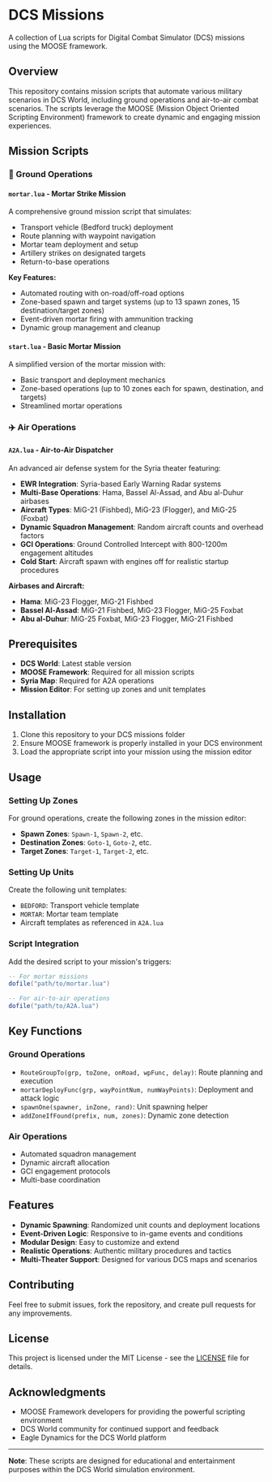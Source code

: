 # DCS Missions

A collection of Lua scripts for Digital Combat Simulator (DCS) missions using the MOOSE framework.

## Overview

This repository contains mission scripts that automate various military scenarios in DCS World, including ground operations and air-to-air combat scenarios. The scripts leverage the MOOSE (Mission Object Oriented Scripting Environment) framework to create dynamic and engaging mission experiences.

## Mission Scripts

### 🚛 Ground Operations

#### `mortar.lua` - Mortar Strike Mission
A comprehensive ground mission script that simulates:
- Transport vehicle (Bedford truck) deployment
- Route planning with waypoint navigation
- Mortar team deployment and setup
- Artillery strikes on designated targets
- Return-to-base operations

**Key Features:**
- Automated routing with on-road/off-road options
- Zone-based spawn and target systems (up to 13 spawn zones, 15 destination/target zones)
- Event-driven mortar firing with ammunition tracking
- Dynamic group management and cleanup

#### `start.lua` - Basic Mortar Mission
A simplified version of the mortar mission with:
- Basic transport and deployment mechanics
- Zone-based operations (up to 10 zones each for spawn, destination, and targets)
- Streamlined mortar operations

### ✈️ Air Operations

#### `A2A.lua` - Air-to-Air Dispatcher
An advanced air defense system for the Syria theater featuring:
- **EWR Integration**: Syria-based Early Warning Radar systems
- **Multi-Base Operations**: Hama, Bassel Al-Assad, and Abu al-Duhur airbases
- **Aircraft Types**: MiG-21 (Fishbed), MiG-23 (Flogger), and MiG-25 (Foxbat)
- **Dynamic Squadron Management**: Random aircraft counts and overhead factors
- **GCI Operations**: Ground Controlled Intercept with 800-1200m engagement altitudes
- **Cold Start**: Aircraft spawn with engines off for realistic startup procedures

**Airbases and Aircraft:**
- **Hama**: MiG-23 Flogger, MiG-21 Fishbed
- **Bassel Al-Assad**: MiG-21 Fishbed, MiG-23 Flogger, MiG-25 Foxbat
- **Abu al-Duhur**: MiG-25 Foxbat, MiG-23 Flogger, MiG-21 Fishbed

## Prerequisites

- **DCS World**: Latest stable version
- **MOOSE Framework**: Required for all mission scripts
- **Syria Map**: Required for A2A operations
- **Mission Editor**: For setting up zones and unit templates

## Installation

1. Clone this repository to your DCS missions folder
2. Ensure MOOSE framework is properly installed in your DCS environment
3. Load the appropriate script into your mission using the mission editor

## Usage

### Setting Up Zones

For ground operations, create the following zones in the mission editor:
- **Spawn Zones**: `Spawn-1`, `Spawn-2`, etc.
- **Destination Zones**: `Goto-1`, `Goto-2`, etc.
- **Target Zones**: `Target-1`, `Target-2`, etc.

### Setting Up Units

Create the following unit templates:
- `BEDFORD`: Transport vehicle template
- `MORTAR`: Mortar team template
- Aircraft templates as referenced in `A2A.lua`

### Script Integration

Add the desired script to your mission's triggers:
```lua
-- For mortar missions
dofile("path/to/mortar.lua")

-- For air-to-air operations  
dofile("path/to/A2A.lua")
```

## Key Functions

### Ground Operations
- `RouteGroupTo(grp, toZone, onRoad, wpFunc, delay)`: Route planning and execution
- `mortarDeployFunc(grp, wayPointNum, numWayPoints)`: Deployment and attack logic
- `spawnOne(spawner, inZone, rand)`: Unit spawning helper
- `addZoneIfFound(prefix, num, zones)`: Dynamic zone detection

### Air Operations
- Automated squadron management
- Dynamic aircraft allocation
- GCI engagement protocols
- Multi-base coordination

## Features

- **Dynamic Spawning**: Randomized unit counts and deployment locations
- **Event-Driven Logic**: Responsive to in-game events and conditions
- **Modular Design**: Easy to customize and extend
- **Realistic Operations**: Authentic military procedures and tactics
- **Multi-Theater Support**: Designed for various DCS maps and scenarios

## Contributing

Feel free to submit issues, fork the repository, and create pull requests for any improvements.

## License

This project is licensed under the MIT License - see the [LICENSE](LICENSE) file for details.

## Acknowledgments

- MOOSE Framework developers for providing the powerful scripting environment
- DCS World community for continued support and feedback
- Eagle Dynamics for the DCS World platform

---

**Note**: These scripts are designed for educational and entertainment purposes within the DCS World simulation environment.